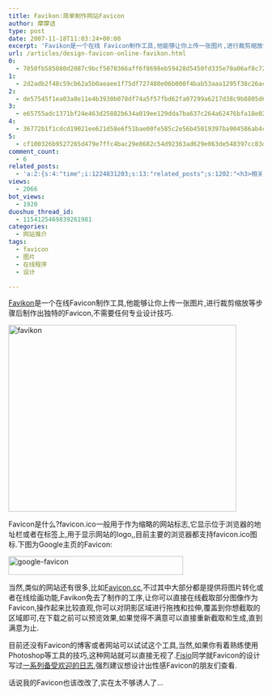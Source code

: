 ```yaml
---
title: Favikon:简单制作网站Favicon
author: 摩摩诘
type: post
date: 2007-11-18T11:03:24+00:00
excerpt: 'Favikon是一个在线 Favicon制作工具,他能够让你上传一张图片,进行裁剪缩放等步骤后制作出独特的Favicon,不需要任何专业设计技巧. '
url: /articles/design-favicon-online-favikon.html
0:
  - 7850fb585080d2087c9bcf5070366aff6f8698eb59428d5450fd335e70a06af8c723141c6dee62c787d1bcff7978e0e6
1:
  - 2d2adb2f48c59cb62a5b0aeaee1f75df727480e06b000f4bab53aaa1295f38c26ace6fa2da661a444d02dca74c686d47
2:
  - de57545f1ea03a8e11e4b3930b078df74a5f57fbd62fa07299a6217d38c9b8805d6886a5d3b83432cbc3dc5815de6cfd
3:
  - e65755adc1371bf24e463d25882b634a019ee129dda7ba637c264a62476bfa18e02fd6cdf18ff12843aea7ad6056e279
4:
  - 36772b1f1cdcd19021ee621d58e6f51bae00fe585c2e56b45019397ba904586ab4cec57d054186f0c80d23e8875a1479
5:
  - cf100326b9527265d479e7ffc4bac29e8682c54d92363ad629e063de548397cc83d69ad772fb4887dce744a10140b925
comment_count:
  - 6
related_posts:
  - 'a:2:{s:4:"time";i:1224831203;s:13:"related_posts";s:1202:"<h3>相关日志</h3><ul class="related_post"><li><a href="http://www.digglife.cn/articles/3d-package.html" title="在线制作商品包装图片:3D-Pack">在线制作商品包装图片:3D-Pack</a></li><li><a href="http://www.digglife.cn/articles/round-pic.html" title="归来:在线给图片加上圆角效果Round Pic">归来:在线给图片加上圆角效果Round Pic</a></li><li><a href="http://www.digglife.cn/articles/poster-forge.html" title="酷软推荐:免费的海报制作软件Poster Forge">酷软推荐:免费的海报制作软件Poster Forge</a></li><li><a href="http://www.digglife.cn/articles/enhance-mobile-phone-pics.html" title="如何提高手机照片的质量">如何提高手机照片的质量</a></li><li><a href="http://www.digglife.cn/articles/funny-coincidence-japan.html" title="照片中有趣的巧合之日本篇">照片中有趣的巧合之日本篇</a></li><li><a href="http://www.digglife.cn/articles/improve-your-image-online.html" title="在线一键优化你的照片">在线一键优化你的照片</a></li><li><a href="http://www.digglife.cn/articles/prism-extension.html" title="Prism扩展:将Web应用桌面化">Prism扩展:将Web应用桌面化</a></li></ul>";}'
views:
  - 2066
bot_views:
  - 1920
duoshuo_thread_id:
  - 1154125469839261981
categories:
  - 网站推介
tags:
  - favicon
  - 图片
  - 在线程序
  - 设计

---
```

<a title="Favikon,Favicon制作网站" href="http://www.favikon.com/" target="_blank">Favikon</a>是一个在线Favicon制作工具,他能够让你上传一张图片,进行裁剪缩放等步骤后制作出独特的Favicon,不需要任何专业设计技巧.

<a href="https://www.digglife.net/wp-content/uploads/3/379/2007/11/favikon.png" target="_blank"><img src="http://digglife.qiniudn.com/wp-content/uploads/3/379/2007/11/favikon-thumb.png" border="0" alt="favikon" width="450" height="369" /></a>

<!--more-->

Favicon是什么?favicon.ico一般用于作为缩略的网站标志,它显示位于浏览器的地址栏或者在标签上,用于显示网站的logo,,目前主要的浏览器都支持favicon.ico图标.下图为Google主页的Favicon:

<a href="https://www.digglife.net/wp-content/uploads/3/379/2007/11/google-favicon.png" target="_blank"><img src="http://digglife.qiniudn.com/wp-content/uploads/3/379/2007/11/google-favicon-thumb.png" border="0" alt="google-favicon" width="345" height="37" /></a>

当然,类似的网站还有很多,比如<a title="Favicon.cc" href="http://www.favicon.cc/" target="_blank">Favicon.cc</a>,不过其中大部分都是提供将图片转化或者在线绘画功能,Favikon免去了制作的工序,让你可以直接在线截取部分图像作为Favicon,操作起来比较直观,你可以对阴影区域进行拖拽和拉伸,覆盖到你想截取的区域即可,在下载之前可以预览效果,如果觉得不满意可以直接重新截取和生成,直到满意为止.

目前还没有Favicon的博客或者网站可以试试这个工具,当然,如果你有着熟练使用Photoshop等工具的技巧,这种网站就可以直接无视了.<a title="Fisio:肥硕博客" href="http://fisio.cn" target="_blank">Fisio</a>同学就Favicon的设计写过<a title="一系列备受欢迎的日志" href="http://fisio.cn/tag/favicon" target="_blank">一系列备受欢迎的日志</a>,强烈建议想设计出性感Favicon的朋友们查看.

话说我的Favicon也该改改了,实在太不够诱人了&#8230;